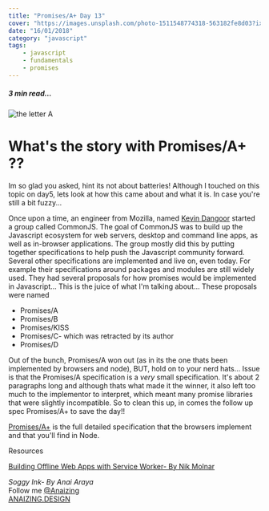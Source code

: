 ```yaml
---
title: "Promises/A+ Day 13"
cover: "https://images.unsplash.com/photo-1511548774318-563182fe8d03?ixlib=rb-0.3.5&ixid=eyJhcHBfaWQiOjEyMDd9&s=226688553251c9261fa28de062b96b40&auto=format&fit=crop&w=750&q=80"
date: "16/01/2018"
category: "javascript"
tags:
    - javascript
    - fundamentals
    - promises
---
```

##### 3 min read...

![the letter A](https://images.unsplash.com/photo-1511548774318-563182fe8d03?ixlib=rb-0.3.5&ixid=eyJhcHBfaWQiOjEyMDd9&s=226688553251c9261fa28de062b96b40&auto=format&fit=crop&w=750&q=80)

# What's the story with Promises/A+ ??

Im so glad you asked, hint its not about batteries! Although I touched on this topic on day5, lets look at how this came about and what it is. In case you're still a bit fuzzy...

Once upon a time, an engineer from Mozilla, named [Kevin Dangoor](https://www.linkedin.com/in/kdangoor/) started a group called CommonJS. The goal of CommonJS was to build up the Javascript ecosystem for web servers, desktop and command line apps, as well as in-browser applications. The group mostly did this by putting together specifications to help push the Javascript community forward. Several other specifications are implemented and live on, even today. For example their specifications around packages and modules are still widely used. They had several proposals for how promises would be implemented in Javascript... This is the juice of what I'm talking about...
These proposals were named

* Promises/A
* Promises/B
* Promises/KISS
* Promises/C- which was retracted by its author
* Promises/D

Out of the bunch, Promises/A won out (as in its the one thats been implemented by browsers and node), BUT, hold on to your nerd hats...
Issue is that the Promises/A specification is a _very_ small specification. It's about 2 paragraphs long and although thats what made it the winner, it also left too much to the implementor to interpret, which meant many promise libraries that were slightly incompatible. So to clean this up, in comes the follow up spec Promises/A+ to save the day!! 

[Promises/A+](https://promisesaplus.com/j) is the full detailed specification that the browsers implement and that you'll find in Node.


Resources

[Building Offline Web Apps with Service Worker- By Nik Molnar ](https://app.pluralsight.com/library/courses/building-offline-web-apps-service-worker/table-of-contents)

_Soggy Ink- By Anai Araya_<br>
Follow me [@Anaizing](https://twitter.com/Anaizing) <br>
[ANAIZING.DESIGN](https://anaizing.design/)